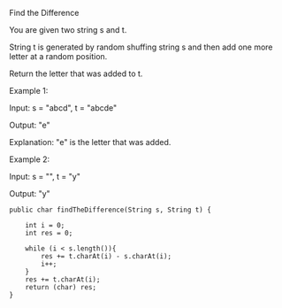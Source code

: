 Find the Difference

You are given two string s and t.

String t is generated by random shuffing string s and then add one more letter at a random position.

Return the letter that was added to t.

Example 1:

Input: s = "abcd", t = "abcde"

Output: "e"

Explanation: "e" is the letter that was added.

Example 2:

Input: s = "", t = "y"

Output: "y"



    public char findTheDifference(String s, String t) { 
        
        int i = 0;
        int res = 0;
        
        while (i < s.length()){
            res += t.charAt(i) - s.charAt(i);
            i++;
        }
        res += t.charAt(i);
        return (char) res;
    }
